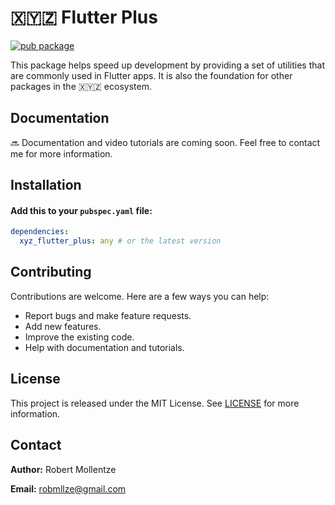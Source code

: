 # 🇽🇾🇿 Flutter Plus

[![pub package](https://img.shields.io/pub/v/xyz_flutter_plus.svg)](https://pub.dev/packages/xyz_flutter_plus)

This package helps speed up development by providing a set of utilities that are commonly used in Flutter apps. It is also the foundation for other packages in the 🇽🇾🇿 ecosystem.

## Documentation

🔜 Documentation and video tutorials are coming soon. Feel free to contact me for more information.

## Installation

#### Add this to your `pubspec.yaml` file:

```yaml
dependencies:
  xyz_flutter_plus: any # or the latest version
```
## Contributing

Contributions are welcome. Here are a few ways you can help:

- Report bugs and make feature requests.
- Add new features.
- Improve the existing code.
- Help with documentation and tutorials.

## License

This project is released under the MIT License. See [LICENSE](https://raw.githubusercontent.com/robmllze/xyz_flutter_plus/main/LICENSE) for more information.

## Contact

**Author:** Robert Mollentze

**Email:** robmllze@gmail.com